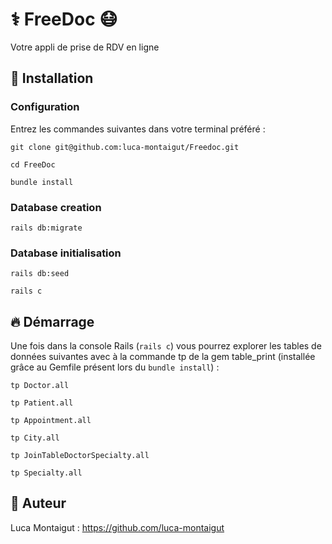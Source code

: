 #  ⚕️ FreeDoc 😷

Votre appli de prise de RDV en ligne

## :wrench: Installation 

### Configuration
Entrez les commandes suivantes dans votre terminal préféré :

`git clone git@github.com:luca-montaigut/Freedoc.git`

`cd FreeDoc`

`bundle install`

### Database creation

`rails db:migrate`

### Database initialisation

`rails db:seed`

`rails c`


## 🔥 Démarrage

Une fois dans la console Rails (`rails c`) vous pourrez explorer les tables de données suivantes avec à la commande tp de la gem table_print (installée grâce au Gemfile présent lors du `bundle install`) :

`tp Doctor.all`

`tp Patient.all`

`tp Appointment.all`

`tp City.all`

`tp JoinTableDoctorSpecialty.all`

`tp Specialty.all`


## 🐰 Auteur
Luca Montaigut : https://github.com/luca-montaigut
